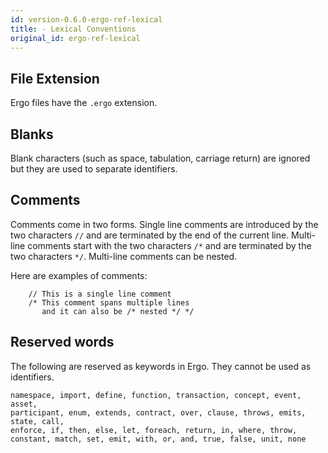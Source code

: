 ```yaml
---
id: version-0.6.0-ergo-ref-lexical
title: - Lexical Conventions
original_id: ergo-ref-lexical
---
```


## File Extension

Ergo files have the ``.ergo`` extension.

## Blanks

Blank characters (such as space, tabulation, carriage return) are
ignored but they are used to separate identifiers.

## Comments

Comments come in two forms. Single line comments are introduced by the
two characters `//` and are terminated by the end of the current
line. Multi-line comments start with the two characters `/*` and are
terminated by the two characters `*/`. Multi-line comments can be
nested.

Here are examples of comments:

```ergo
    // This is a single line comment
    /* This comment spans multiple lines
       and it can also be /* nested */ */
```

## Reserved words

The following are reserved as keywords in Ergo. They cannot be used as identifiers.

```text
namespace, import, define, function, transaction, concept, event, asset,
participant, enum, extends, contract, over, clause, throws, emits, state, call,
enforce, if, then, else, let, foreach, return, in, where, throw,
constant, match, set, emit, with, or, and, true, false, unit, none
```
